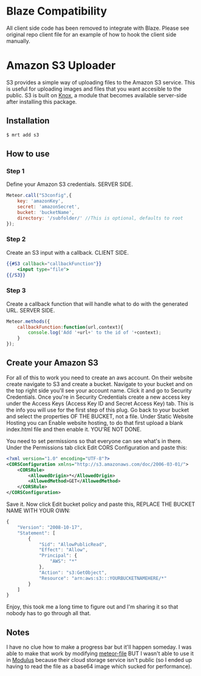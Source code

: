 # Blaze Compatibility
All client side code has been removed to integrate with Blaze. Please see original repo client file for an example of how to hook the client side manually.

# Amazon S3 Uploader
S3 provides a simple way of uploading files to the Amazon S3 service. This is useful for uploading images and files that you want accesible to the public. S3 is built on [Knox](https://github.com/LearnBoost/knox), a module that becomes available server-side after installing this package.

## Installation

``` sh
$ mrt add s3
```

## How to use

### Step 1
Define your Amazon S3 credentials. SERVER SIDE.

``` javascript
Meteor.call("S3config",{
	key: 'amazonKey',
	secret: 'amazonSecret',
	bucket: 'bucketName',
	directory: '/subfolder/' //This is optional, defaults to root
});
```

### Step 2
Create an S3 input with a callback. CLIENT SIDE.

``` handlebars
{{#S3 callback="callbackFunction"}}
	<input type="file">
{{/S3}}
```

### Step 3
Create a callback function that will handle what to do with the generated URL. SERVER SIDE.

``` javascript
Meteor.methods({
	callbackFunction:function(url,context){
		console.log('Add '+url+' to the id of '+context);
	}
});
```

## Create your Amazon S3
For all of this to work you need to create an aws account. On their website create navigate to S3 and create a bucket. Navigate to your bucket and on the top right side you'll see your account name. Click it and go to Security Credentials. Once you're in Security Credentials create a new access key under the Access Keys (Access Key ID and Secret Access Key) tab. This is the info you will use for the first step of this plug. Go back to your bucket and select the properties OF THE BUCKET, not a file. Under Static Website Hosting you can Enable website hosting, to do that first upload a blank index.html file and then enable it. YOU'RE NOT DONE.

You need to set permissions so that everyone can see what's in there. Under the Permissions tab click Edit CORS Configuration and paste this:

``` xml
<?xml version="1.0" encoding="UTF-8"?>
<CORSConfiguration xmlns="http://s3.amazonaws.com/doc/2006-03-01/">
    <CORSRule>
        <AllowedOrigin>*</AllowedOrigin>
        <AllowedMethod>GET</AllowedMethod>
    </CORSRule>
</CORSConfiguration>
```

Save it. Now click Edit bucket policy and paste this, REPLACE THE BUCKET NAME WITH YOUR OWN:

``` javascript
{
	"Version": "2008-10-17",
	"Statement": [
		{
			"Sid": "AllowPublicRead",
			"Effect": "Allow",
			"Principal": {
				"AWS": "*"
			},
			"Action": "s3:GetObject",
			"Resource": "arn:aws:s3:::YOURBUCKETNAMEHERE/*"
		}
	]
}
```

Enjoy, this took me a long time to figure out and I'm sharing it so that nobody has to go through all that.

## Notes

I have no clue how to make a progress bar but it'll happen someday. I was able to make that work by modifying [meteor-file](https://github.com/EventedMind/meteor-file) BUT I wasn't able to use it in [Modulus](https://modulus.io/) because their cloud storage service isn't public (so I ended up having to read the file as a base64 image which sucked for performance).
